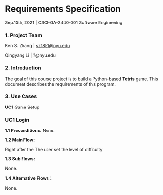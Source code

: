 # Requirements Specification

Sep.15th, 2021 | CSCI-GA-2440-001 Software Engineering



### 1. Project Team

Ken S. Zhang | sz1851@nyu.edu

Qingyang Li | ?@nyu.edu



### 2. Introduction

The goal of this course project is to build a Python-based **Tetris** game. This document describes the requirements of this program. 



### 3. Use Cases

**UC1** Game Setup



### UC1 Login

**1.1 Preconditions:**
None.

**1.2 Main Flow:**

Right after the The user set the level of difficulty 

**1.3 Sub Flows:**

None.

**1.4 Alternative Flows：**

None.